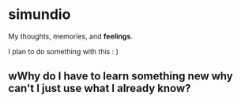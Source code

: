 # simundio

My thoughts, memories, and **feelings**.

I plan to do something with this : )

## wWhy do I have to learn something new why can't I just use what I already know?


